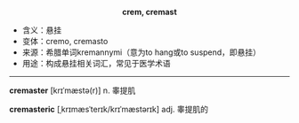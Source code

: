 
**<center>crem, cremast</center>**

- <span class="definition">含义：悬挂</span>
- <span class="definition">变体：cremo, cremasto</span>
- <span class="definition">来源：希腊单词kremannymi（意为to hang或to suspend，即悬挂）</span>
- <span class="definition">用途：构成悬挂相关词汇，常见于医学术语</span>

---

<span class="vocabulary">**cremaster**</span> [krɪˈmæstə(r)] n. 睾提肌

<span class="vocabulary">**cremasteric**</span> [ˌkrɪmæsˈterɪk/krɪˈmæstərɪk] adj. 睾提肌的
